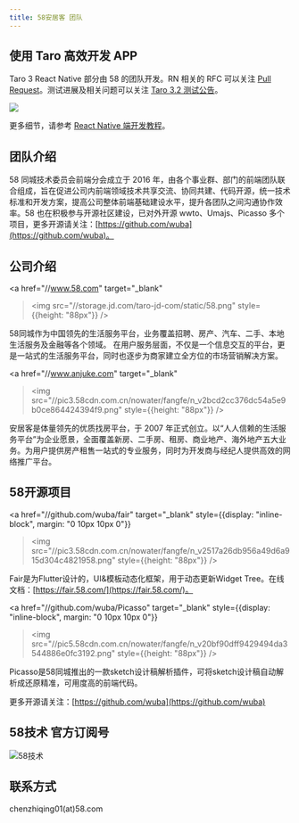 ```yaml
---
title: 58安居客 团队
---
```


## 使用 Taro 高效开发 APP

Taro 3 React Native 部分由 58 的团队开发。RN 相关的 RFC 可以关注 [Pull Request](https://github.com/NervJS/taro-rfcs/pull/8)。测试进展及相关问题可以关注 [Taro 3.2 测试公告](https://github.com/NervJS/taro/issues/8180)。

![](https://wos2.58cdn.com.cn/DeFazYxWvDti/frsupload/d84aad22aa5b1f140b9b186858c3bf81_7la5x-fcodr.gif)

更多细节，请参考 [React Native 端开发教程](./react-native)。

## 团队介绍

58 同城技术委员会前端分会成立于 2016 年，由各个事业群、部门的前端团队联合组成，旨在促进公司内前端领域技术共享交流、协同共建、代码开源，统一技术标准和开发方案，提高公司整体前端基础建设水平，提升各团队之间沟通协作效率。58 也在积极参与开源社区建设，已对外开源 wwto、Umajs、Picasso 多个项目，更多开源请关注：[https://github.com/wuba](https://github.com/wuba)。

## 公司介绍

<a
  href="//www.58.com"
  target="_blank"
  ><img src="//storage.jd.com/taro-jd-com/static/58.png" style={{height: "88px"}}
/></a>

58同城作为中国领先的生活服务平台，业务覆盖招聘、房产、汽车、二手、本地生活服务及金融等各个领域。
在用户服务层面，不仅是一个信息交互的平台，更是一站式的生活服务平台，同时也逐步为商家建立全方位的市场营销解决方案。

<a
  href="//www.anjuke.com"
  target="_blank"
  ><img src="//pic3.58cdn.com.cn/nowater/fangfe/n_v2bcd2cc376dc54a5e9b0ce864424394f9.png" style={{height: "88px"}}
/></a>

安居客是体量领先的优质找房平台，于 2007 年正式创立。以“人人信赖的生活服务平台”为企业愿景，全面覆盖新房、二手房、租房、商业地产、海外地产五大业务。为用户提供房产租售一站式的专业服务，同时为开发商与经纪人提供高效的网络推广平台。

## 58开源项目
<a
  href="//github.com/wuba/fair"
  target="_blank"
  style={{display: "inline-block", margin: "0 10px 10px 0"}}
  ><img src="//pic3.58cdn.com.cn/nowater/fangfe/n_v2517a26db956a49d6a915d304c4821958.png" style={{height: "88px"}}
/></a>

Fair是为Flutter设计的，UI&模板动态化框架，用于动态更新Widget Tree。在线文档：[https://fair.58.com/](https://fair.58.com/)。

<a
  href="//github.com/wuba/Picasso"
  target="_blank"
  style={{display: "inline-block", margin: "0 10px 10px 0"}}
  ><img src="//pic5.58cdn.com.cn/nowater/fangfe/n_v20bf90dff9429494da3544886e0fc3192.png" style={{height: "88px"}}
/></a>

Picasso是58同城推出的一款sketch设计稿解析插件，可将sketch设计稿自动解析成还原精准，可用度高的前端代码。

更多开源请关注：[https://github.com/wuba](https://github.com/wuba)

## 58技术 官方订阅号

![58技术](https://pic3.58cdn.com.cn/nowater/fangfe/n_v2ebcfb754ae6b48b788a73b8e5743d0bb.jpg)

## 联系方式

chenzhiqing01(at)58.com